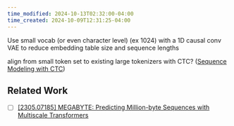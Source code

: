 ```yaml
---
time_modified: 2024-10-13T02:32:00-04:00
time_created: 2024-10-09T12:31:25-04:00
---
```



Use small vocab (or even character level) (ex 1024) with a 1D causal conv VAE to reduce embedding table size and sequence lengths


align from small token set to existing large tokenizers with CTC? ([Sequence Modeling with CTC](https://distill.pub/2017/ctc/))

## Related Work
- [ ] [\[2305.07185\] MEGABYTE: Predicting Million-byte Sequences with Multiscale Transformers](https://arxiv.org/abs/2305.07185)
